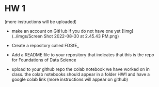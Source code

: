 # HW 1

(more instructions will be uploaded)

- make an account on GitHub if you do not have one yet
[!img](../imgs/Screen Shot 2022-08-30 at 2.45.43 PM.png)
- Create a repository called FDSfE_<firstinitialLastname>
- Add a README file to your repository that indicates that this is the repo for Foundations of Data Science
  
- upload to your github repo the colab notebook we have worked on in class. the colab notebooks should appear in a folder HW1 and have a google colab link (more instructions will appear on github)
